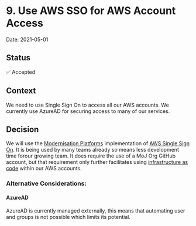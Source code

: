   # 9. Use AWS SSO for AWS Account Access
 
  Date: 2021-05-01

  ## Status
  ✅ Accepted

  ## Context

We need to use Single Sign On to access all our AWS accounts. 
We currently use AzureAD for securing access to many of our services.

  ## Decision

We will use the [Modernisation Platforms](https://github.com/ministryofjustice/modernisation-platform) implementation of  [AWS Single Sign On](https://user-guide.modernisation-platform.service.justice.gov.uk/concepts/environments/single-sign-on.html#single-sign-on). It is being used by many teams already so means less development time forour growing team. It does require the use of a MoJ Org GitHub account, but that requirement only further facilitates using [infrastructure as code](https://en.wikipedia.org/wiki/Infrastructure_as_code) within our AWS accounts.

### Alternative Considerations: 
#### AzureAD
AzureAD is currently managed externally, this means that automating user and groups is not possible which limits its potential.